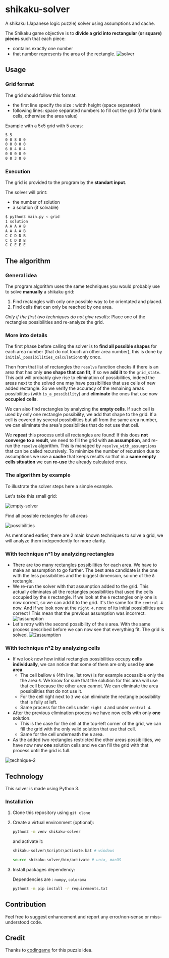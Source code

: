 # shikaku-solver

A shikaku (Japanese logic puzzle) solver using assumptions and cache.


The Shikaku game objective is to **divide a grid into rectangular (or square) pieces** such that each piece:
* contains exactly one number
* that number represents the area of the rectangle. 
![solver](https://user-images.githubusercontent.com/14202917/95357011-9cf8d780-08c7-11eb-900d-5957bb8e00f2.png)
## Usage
### Grid format
The grid should follow this format:
* the first line specify the size : width height (space separated) 
* following lines: space separated numbers to fill out the grid (0 for blank cells, otherwise the area value)

Example with a 5x5 grid with 5 areas:
```txt
5 5
0 0 8 0 0
0 0 0 0 0
6 0 4 0 4
0 0 0 0 0
0 0 3 0 0
```
### Execution
The grid is provided to the program by the **standart input**.

The solver will print:
- the number of solution
- a solution (if solvable)
```sh
$ python3 main.py < grid
1 solution
A A A A B
A A A A B
C C D D B
C C D D B
C C E E E
```

## The algorithm
### General idea
The program algorithm uses the same techniques you would probably use to solve **manually** a shikaku grid:
1. Find rectangles with only one possible way to be orientated and placed. 
2. Find cells that can only be reached by one area.

_Only if the first two techniques do not give results_: Place one of the rectangles possibilities and re-analyze the grid.

### More into details
The first phase before calling the solver is to **find all possible shapes** for each area number (that do not touch an other area number), this is done by `initial_possibilities_calculation`only once.

Then from that list of rectangles the `resolve` function checks if there is an area that has only **one shape that can fit**, if so we **add it** to the `grid_state`. This add will probably give rise to elimination of possibilities, indeed the areas next to the solved one may have possibilities that use cells of new added rectangle. So we verify the accuracy of the remaining areas possibilities (with `is_a_possibility`) and **eliminate** the ones that use now **occupied cells**. 

We can also find rectangles by analyzing the **empty cells**. If such cell is used by only one rectangle possibility, we add that shape to the grid. If a cell is covered by several possibilities but all from the same area number, we can eliminate the area's possibilities that do not use that cell.

We **repeat** this process until all rectangles are found! If this does **not converge to a result**, we need to fill the grid with **an assumption**, and re-run the `resolve` algorithm. This is managed by `resolve_with_assumptions` that can be called recursively.
To minimize the number of recursion due to assumptions we use a **cache** that keeps results so that in a **same empty cells situation** we can **re-use** the already calculated ones. 

### The algorithm by example
To illustrate the solver steps here a simple example.

Let's take this small grid:

![empty-solver](https://user-images.githubusercontent.com/14202917/95756371-fedd8680-0ca5-11eb-8d96-2634a14b5be7.png)

Find all possible rectangles for all areas

![possibilities](https://user-images.githubusercontent.com/14202917/95356384-e39a0200-08c6-11eb-8bee-098a69df23a3.png)

As mentioned earlier, there are 2 main known techniques to solve a grid, we will analyze them independently for more clarity.

### With technique n°1 by analyzing rectangles
- There are too many rectangles possibilities for each area. We have to make an assumption to go further. The best area candidate is the one with the less possibilities and the biggest dimension, so one of the `8` rectangle.
- We re-run the solver with that assumption added to the grid. This actually eliminates all the rectangles possibilities that used the cells occupied by the `8` rectangle. If we look at the `6` rectangles only one is now correct, so we can add it to the grid. It's the same for the `central 4` now. And if we look now at the `right 4`, none of its initial possibilities are correct ! This mean that the previous assumption was incorrect.
![1assumption](https://user-images.githubusercontent.com/14202917/95356244-bea58f00-08c6-11eb-8b67-fd08dea4e76d.png)
- Let's retry with the second possibility of the `8` area. With the same process described before we can now see that everything fit. The grid is solved.
![2assumption](https://user-images.githubusercontent.com/14202917/95355130-7d60af80-08c5-11eb-970e-5c99da36abb4.png)

### With technique n°2 by analyzing cells
- If we look now how initial rectangles possibilities occupy **cells individually**, we can notice that some of them are only used by **one area**. 
    - The cell bellow `6` (4th line, 1st row) is for example accessible only the the area `6`. We know for sure that the solution for this area will use that cell because the other area cannot. We can eliminate the area possibilities that do not use it.
    - For the cell right next to `3` we can eliminate the rectangle possibility that is fully at left.
    - Same process for the cells under `right 4` and under `central 4`.
- After the previous elimination process we have now cells with only **one** solution. 
  - This is the case for the cell at the top-left corner of the grid, we can fill the grid with the only valid solution that use that cell.
  - Same for the cell underneath the `6` area.
- As the added two rectangles restricted the other areas possibilities, we have now new **one** solution cells and we can fill the grid with that process until the grid is full.
    
![technique-2](https://user-images.githubusercontent.com/14202917/96125642-30e42800-0ef4-11eb-87e6-f3296a15fa6b.png)

## Technology
This solver is made using Python 3.

### Installation

1. Clone this repository using `git clone`

2. Create a virtual environment (optional):
    ```sh
    python3 -m venv shikaku-solver
    ```
    and activate it:

    ```sh
    shikaku-solver\Scripts\activate.bat # windows
    ```
    ```sh
    source shikaku-solver/bin/activate # unix, macOS
    ```
4. Install packages dependency:

    Dependencies are : `numpy`, `colorama`
    ```sh
    python3 -m pip install -r requirements.txt
    ```

## Contribution
Feel free to suggest enhancement and report any error/non-sense or miss-understood code.

## Credit
Thanks to [codingame](https://www.codingame.com/ide/puzzle/shikaku-solver) for this puzzle idea.



